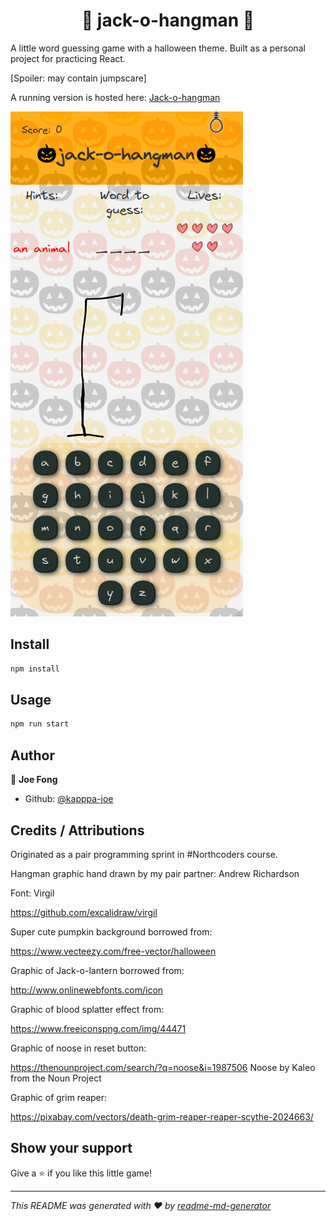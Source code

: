 <h1 align="center"> 🎃 jack-o-hangman 🎃 </h1>

A little word guessing game with a halloween theme. Built as a personal project for practicing React.

[Spoiler: may contain jumpscare]

A running version is hosted here: [Jack-o-hangman](https://kapppa-joe.github.io/jack-o-hangman/)

![Screenshot](/src/assets/image/jack-o-hangman-screenshot.png)

## Install

```sh
npm install
```

## Usage

```sh
npm run start
```

## Author

👤 **Joe Fong**

- Github: [@kapppa-joe](https://github.com/kapppa-joe)

## Credits / Attributions

Originated as a pair programming sprint in #Northcoders course.

Hangman graphic hand drawn by my pair partner: Andrew Richardson

Font: Virgil

https://github.com/excalidraw/virgil

Super cute pumpkin background borrowed from:

https://www.vecteezy.com/free-vector/halloween

Graphic of Jack-o-lantern borrowed from:

http://www.onlinewebfonts.com/icon

Graphic of blood splatter effect from:

https://www.freeiconspng.com/img/44471

Graphic of noose in reset button:

https://thenounproject.com/search/?q=noose&i=1987506
Noose by Kaleo from the Noun Project

Graphic of grim reaper:

https://pixabay.com/vectors/death-grim-reaper-reaper-scythe-2024663/

## Show your support

Give a ⭐️ if you like this little game!

---

_This README was generated with ❤️ by [readme-md-generator](https://github.com/kefranabg/readme-md-generator)_
